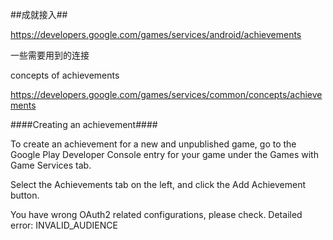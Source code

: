 ##成就接入##

<a href="https://developers.google.com/games/services/android/achievements">https://developers.google.com/games/services/android/achievements</a>

一些需要用到的连接

concepts of achievements

https://developers.google.com/games/services/common/concepts/achievements


####Creating an achievement####

To create an achievement for a new and unpublished game, go to the Google Play Developer Console entry for your game under the Games with Game Services tab.

Select the Achievements tab on the left, and click the Add Achievement button.


You have wrong OAuth2 related configurations, please check. Detailed error: INVALID_AUDIENCE



